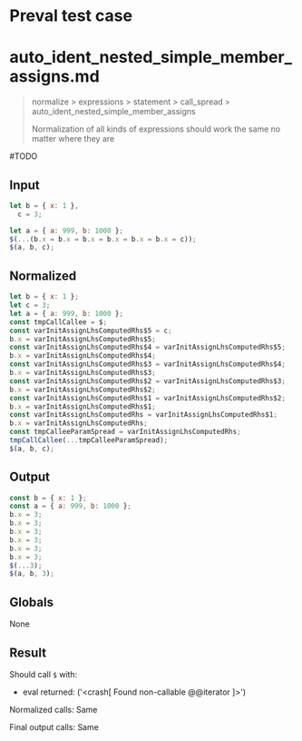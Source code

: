 # Preval test case

# auto_ident_nested_simple_member_assigns.md

> normalize > expressions > statement > call_spread > auto_ident_nested_simple_member_assigns
>
> Normalization of all kinds of expressions should work the same no matter where they are

#TODO

## Input

`````js filename=intro
let b = { x: 1 },
  c = 3;

let a = { a: 999, b: 1000 };
$(...(b.x = b.x = b.x = b.x = b.x = b.x = c));
$(a, b, c);
`````

## Normalized

`````js filename=intro
let b = { x: 1 };
let c = 3;
let a = { a: 999, b: 1000 };
const tmpCallCallee = $;
const varInitAssignLhsComputedRhs$5 = c;
b.x = varInitAssignLhsComputedRhs$5;
const varInitAssignLhsComputedRhs$4 = varInitAssignLhsComputedRhs$5;
b.x = varInitAssignLhsComputedRhs$4;
const varInitAssignLhsComputedRhs$3 = varInitAssignLhsComputedRhs$4;
b.x = varInitAssignLhsComputedRhs$3;
const varInitAssignLhsComputedRhs$2 = varInitAssignLhsComputedRhs$3;
b.x = varInitAssignLhsComputedRhs$2;
const varInitAssignLhsComputedRhs$1 = varInitAssignLhsComputedRhs$2;
b.x = varInitAssignLhsComputedRhs$1;
const varInitAssignLhsComputedRhs = varInitAssignLhsComputedRhs$1;
b.x = varInitAssignLhsComputedRhs;
const tmpCalleeParamSpread = varInitAssignLhsComputedRhs;
tmpCallCallee(...tmpCalleeParamSpread);
$(a, b, c);
`````

## Output

`````js filename=intro
const b = { x: 1 };
const a = { a: 999, b: 1000 };
b.x = 3;
b.x = 3;
b.x = 3;
b.x = 3;
b.x = 3;
b.x = 3;
$(...3);
$(a, b, 3);
`````

## Globals

None

## Result

Should call `$` with:
 - eval returned: ('<crash[ Found non-callable @@iterator ]>')

Normalized calls: Same

Final output calls: Same
